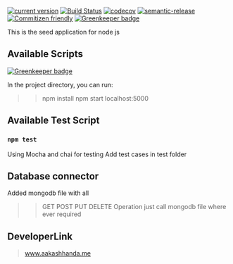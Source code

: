 [![current version](https://img.shields.io/npm/v/create-react-node-app.svg)](https://www.npmjs.com/package/create-react-node-app)
[![Build Status](https://travis-ci.org/saiichihashimoto/create-react-node-app.svg?branch=master)](https://travis-ci.org/saiichihashimoto/create-react-node-app)
[![codecov](https://codecov.io/gh/saiichihashimoto/create-react-node-app/branch/master/graph/badge.svg)](https://codecov.io/gh/saiichihashimoto/create-react-node-app)
[![semantic-release](https://img.shields.io/badge/%20%20%F0%9F%93%A6%F0%9F%9A%80-semantic--release-e10079.svg)](https://github.com/semantic-release/semantic-release)
[![Commitizen friendly](https://img.shields.io/badge/commitizen-friendly-brightgreen.svg)](http://commitizen.github.io/cz-cli/)
[![Greenkeeper badge](https://badges.greenkeeper.io/saiichihashimoto/create-react-node-app.svg)](https://greenkeeper.io/)


This is the seed application for node js

## Available Scripts

[![Greenkeeper badge](https://badges.greenkeeper.io/Aakashdeveloper/create-node-app.svg)](https://greenkeeper.io/)

In the project directory, you can run:
>> npm install
>> npm start
>> localhost:5000

## Available Test Script

### `npm test`
Using Mocha and chai for testing
Add test cases in test folder

## Database connector
Added mongodb file with all 
>> GET 
>> POST 
>> PUT 
>> DELETE
Operation just call mongodb file where ever required

## DeveloperLink
> www.aakashhanda.me

